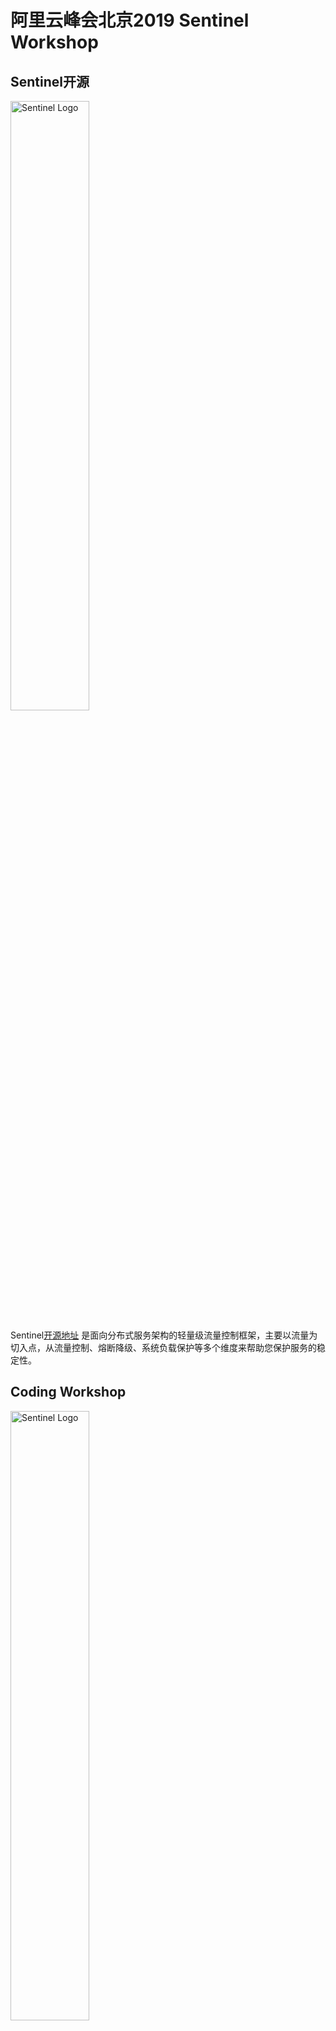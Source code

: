 # 阿里云峰会北京2019 Sentinel Workshop

## Sentinel开源

<img src="https://user-images.githubusercontent.com/9434884/43697219-3cb4ef3a-9975-11e8-9a9c-73f4f537442d.png" alt="Sentinel Logo" width="50%">

Sentinel[开源地址](https://github.com/alibaba/Sentinel) 是面向分布式服务架构的轻量级流量控制框架，主要以流量为切入点，从流量控制、熔断降级、系统负载保护等多个维度来帮助您保护服务的稳定性。

## Coding Workshop

<img src="https://img.alicdn.com/tfs/TB1i3g8JgDqK1RjSZSyXXaxEVXa-336-56.png" alt="Sentinel Logo" width="50%">

使用Sentinel进行微服务流量控制。本次将通过编码示例演示Web应用、Dubbo应用如何接入Sentinel是何等简单，并借此演示Sentinel的流控降级防护策略和效果，演示示例工程如下，打开链接查详情：

- 示例一：[Sentinel对web应用流控保护](./sentinel-web-demo/README.md)
- 示例二：[Sentinel对微服务流控降级保护](./sentinel-dubbo-demo/README.md)

请先按照第一个示例启动，然后再完成第二个示例。